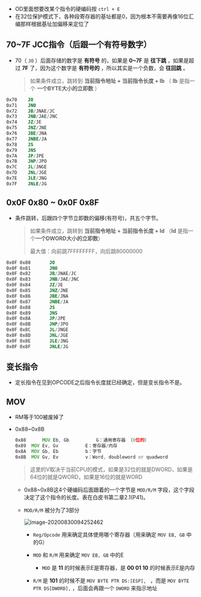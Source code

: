 + OD里面想要改某个指令的硬编码按 `ctrl + E`
+ 在32位保护模式下，各种段寄存器的基址都是0，因为根本不需要再像16位汇编那样根据基址加偏移来定位了

## 70~7F JCC指令（后跟一个有符号数字）

+ 70（ `JO` ）后面存储的数字是 **有符号** 的，如果是 **0~7F** 是 **往下跳** ，如果是超过 **7F** 了，因为这个数字是 **有符号的** ，所以其实是一个负数，会 **往回跳** 。

  > 如果条件成立，跳转到 **当前指令地址 +  当前指令长度 + Ib** （ **Ib** 是指一个 **一个BYTE大小的立即数** ）

```asm
0x70  	JO	
0x71	JNO	
0x72	JB/JNAE/JC	
0x73	JNB/JAE/JNC	
0x74	JZ/JE	
0x75	JNZ/JNE	
0x76	JBE/JNA	
0x77	JNBE/JA	
0x78	JS	
0x79	JNS	
0x7A	JP/JPE	
0x7B	JNP/JPO	
0x7C	JL/JNGE	
0x7D	JNL/JGE	
0x7E	JLE/JNG	
0x7F	JNLE/JG	
```

## 0x0F 0x80 ~ 0x0F 0x8F

+ 条件跳转，后跟四个字节立即数的偏移(有符号)，共五个字节。

  > 如果条件成立，跳转到 **当前指令地址 + 当前指令长度 + Id** （**Id** 是指一个**一个DWORD大小的立即数**）
  >
  > 最大值：向前跳7FFFFFFFF，向后跳80000000			

```asm
0x0F 0x80  		JO	
0x0F 0x81		JNO	
0x0F 0x82		JB/JNAE/JC	
0x0F 0x83		JNB/JAE/JNC	
0x0F 0x84		JZ/JE	
0x0F 0x85		JNZ/JNE	
0x0F 0x86		JBE/JNA	
0x0F 0x87		JNBE/JA	
0x0F 0x88		JS	
0x0F 0x89		JNS	
0x0F 0x8A		JP/JPE	
0x0F 0x8B		JNP/JPO	
0x0F 0x8C		JL/JNGE	
0x0F 0x8D		JNL/JGE	
0x0F 0x8E		JLE/JNG	
0x0F 0x8F		JNLE/JG	
```

## 变长指令

+ 定长指令在见到OPCODE之后指令长度就已经确定，但是变长指令不是。

## MOV 

+ RM等于100被废掉了

+ 0x88~0x8B

  ```asm
  0x88  	MOV Eb, Gb			G：通用寄存器 （8位的）
  0x89	MOV Ev, Gv			E：寄存器/内存			
  0x8A	MOV Gb, Eb			b：字节			
  0x8B	MOV Gv, Ev			v：Word, doubleword or quadword
  ```

  > 这里的V取决于当前CPU的模式，如果是32位的就是DWORD，如果是64位的就是QWORD，如果是16位的就是WORD

  + 0x88~0x8B这4个硬编码后面跟着的一个字节是 `MOD/R/M` 字段，这个字段决定了这个指令的长度。表在白皮书第二章2.1(P41)。

  + `MOD/R/M` 被分为了3部分

    ![image-20200830094252462](https://cdn.jsdelivr.net/gh/smallzhong/picgo-pic-bed@master/image-20200830094252462.png)

    + `Reg/Opcode` 用来确定具体使用哪个寄存器（用来确定 `MOV EB, GB` 中的G）
    + `MOD` 和 `R/M` 用来确定 `MOV EB, GB` 中的E
      + `MOD` 是 **11** 的时候表示E是寄存器，是 **00 01 10** 的时候表示E是内存

    + `R/M` 是 **101** 的时候不是 `MOV BYTE PTR DS:[ESP], ` ，而是 `MOV BYTE PTR DS[DWORD],` ，后面会再跟一个 `DWORD` 来指示地址